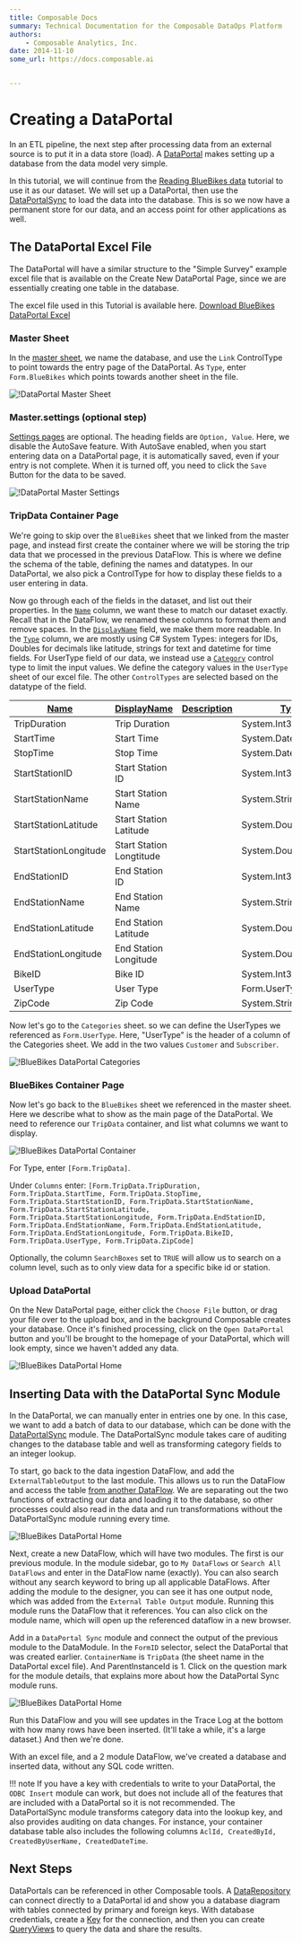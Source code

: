 ```yaml
---
title: Composable Docs
summary: Technical Documentation for the Composable DataOps Platform
authors:
    - Composable Analytics, Inc.
date: 2014-11-10
some_url: https://docs.composable.ai


---
```


# Creating a DataPortal

In an ETL pipeline, the next step after processing data from an external source is to put it in a data store (load). A [DataPortal](../DataPortals/01.Overview.md) makes setting up a database from the data model very simple.

In this tutorial, we will continue from the [Reading BlueBikes data](./ReadingBlueBikes.md) tutorial to use it as our dataset. We will set up a DataPortal, then use the [DataPortalSync](../DataFlows/09.Module-Details/DataPortalSync.md) to load the data into the database. This is so we now have a permanent store for our data, and an access point for other applications as well.

## The DataPortal Excel File

The DataPortal will have a similar structure to the "Simple Survey" example excel file that is available on the Create New DataPortal Page, since we are essentially creating one table in the database.

The excel file used in this Tutorial is available here. <a href="../../Tutorial/img/BlueBikesDataPortal.xlsx" download="BlueBikesDataPortal.xlsx">Download BlueBikes DataPortal Excel</a> 

### Master  Sheet

In the [master sheet](../DataPortals/03.MasterSheet.md), we name the database, and use the `Link` ControlType to point towards the entry page of the DataPortal. As `Type`, enter `Form.BlueBikes` which points towards another sheet in the file.

 ![!DataPortal Master Sheet](img/BBPortalMaster.png)

### Master.settings (optional step)

[Settings pages](../DataPortals/06.SettingSheet.md) are optional. The heading fields are `Option, Value`. Here, we disable the AutoSave feature. With AutoSave enabled, when you start entering data on a DataPortal page, it is automatically saved, even if your entry is not complete. When it is turned off, you need to click the `Save` Button for the data to be saved. 

![!DataPortal Master Settings](img/BBPortalMasterSettings.png)

### TripData Container Page

We're going to skip over the `BlueBikes` sheet that we linked from the master page, and instead first create the container where we will be storing the trip data that we processed in the previous DataFlow. This is where we define the schema of the table, defining the names and datatypes. In our DataPortal, we also pick a ControlType for how to display these fields to a user entering in data.

Now go through each of the fields in the dataset, and list out their properties. In the [`Name`](../DataPortals/06.Setting-Details/Name.md) column, we want these to match our dataset exactly. Recall that in the DataFlow, we renamed these columns to format them and remove spaces. In the [`DisplayName`](../DataPortals/06.Setting-Details/DisplayName.md) field, we make them more readable. In the [`Type`](../DataPortals/06.Setting-Details/Type.md) column, we are mostly using C# System Types: integers for IDs, Doubles for decimals like latitude, strings for text and datetime for time fields. For UserType field of our data, we instead use a [`Category`](../DataPortals/05.Control-Details/Category.md) control type to limit the input values. We define the category values in the `UserType` sheet of our excel file. The other `ControlTypes` are selected based on the datatype of the field.

| [Name](../DataPortals/06.Setting-Details/Name.md) | [DisplayName](../DataPortals/06.Setting-Details/DisplayName.md) | [Description](../DataPortals/06.Setting-Details/Description.md) | [Type](../DataPortals/06.Setting-Details/Type.md) | [ControlType](../DataPortals/06.Setting-Details/ControlType.md) | [Required](../DataPortals/06.Setting-Details/Required.md) |
| ------------------------------------------------- | ------------------------------------------------------------ | ------------------------------------------------------------ | ------------------------------------------------- | ------------------------------------------------------------ | --------------------------------------------------------- |
| TripDuration                                      | Trip Duration                                                |                                                              | System.Int32                                      | [Spin](../DataPortals/05.Control-Details/Spin.md)            |                                                           |
| StartTime                                         | Start Time                                                   |                                                              | System.DateTimeOffset                             | [DateTime](../DataPortals/05.Control-Details/DateTime.md)    |                                                           |
| StopTime                                          | Stop Time                                                    |                                                              | System.DateTimeOffset                             | DateTime                                                     |                                                           |
| StartStationID                                    | Start Station ID                                             |                                                              | System.Int32                                      | Spin                                                         |                                                           |
| StartStationName                                  | Start Station Name                                           |                                                              | System.String                                     | [Text](../DataPortals/05.Control-Details/Text.md)            |                                                           |
| StartStationLatitude                              | Start Station Latitude                                       |                                                              | System.Double                                     | [NumberFormatting](../DataPortals/05.Control-Details/NumberFormatting.md) |                                                           |
| StartStationLongitude                             | Start Station Longtitude                                     |                                                              | System.Double                                     | NumberFormatting                                             |                                                           |
| EndStationID                                      | End Station ID                                               |                                                              | System.Int32                                      | Spin                                                         |                                                           |
| EndStationName                                    | End Station Name                                             |                                                              | System.String                                     | Text                                                         |                                                           |
| EndStationLatitude                                | End Station Latitude                                         |                                                              | System.Double                                     | NumberFormatting                                             |                                                           |
| EndStationLongitude                               | End Station Longitude                                        |                                                              | System.Double                                     | NumberFormatting                                             |                                                           |
| BikeID                                            | Bike ID                                                      |                                                              | System.Int32                                      | Spin                                                         |                                                           |
| UserType                                          | User Type                                                    |                                                              | Form.UserType                                     | [Category](../DataPortals/05.Control-Details/Category.md)    |                                                           |
| ZipCode                                           | Zip Code                                                     |                                                              | System.String                                     | [ZIP](../DataPortals/05.Control-Details/ZIP.md)              |                                                           |

Now let's go to the `Categories` sheet. so we can define the UserTypes we referenced as `Form.UserType`. Here, "UserType" is the header of a column of the Categories sheet. We add in the two values `Customer` and `Subscriber`.

![!BlueBikes DataPortal Categories](img/BBPortalCategories.png)

### BlueBikes Container Page

Now let's go back to the `BlueBikes` sheet we referenced in the master sheet. Here we describe what to show as the main page of the DataPortal. We need to reference our `TripData` container, and list what columns we want to display. 

![!BlueBikes DataPortal Container](img/BBPortalMainContainer.png)

For Type, enter `[Form.TripData]`.

Under `Columns` enter: `[Form.TripData.TripDuration, Form.TripData.StartTime, Form.TripData.StopTime, Form.TripData.StartStationID, Form.TripData.StartStationName, Form.TripData.StartStationLatitude, Form.TripData.StartStationLongitude, Form.TripData.EndStationID, Form.TripData.EndStationName, Form.TripData.EndStationLatitude, Form.TripData.EndStationLongitude, Form.TripData.BikeID, Form.TripData.UserType, Form.TripData.ZipCode]` 

Optionally, the column `SearchBoxes` set to `TRUE` will allow us to search on a column level, such as to only view data for a specific bike id or station.

### Upload DataPortal

On the New DataPortal page, either click the `Choose File` button, or drag your file over to the upload box, and in the background Composable creates your database. Once it's finished processing, click on the `Open DataPortal` button and you'll be brought to the homepage of your DataPortal, which will look empty, since we haven't added any data.

![!BlueBikes DataPortal Home](img/BBPortalEmptyHome.png)

## Inserting Data with the DataPortal Sync Module

In the DataPortal, we can manually enter in entries one by one. In this case, we want to add a batch of data to our database, which can be done with the [DataPortalSync](../DataFlows/09.Module-Details/DataPortalSync.md) module. The DataPortalSync module takes care of auditing changes to the database table and well as transforming category fields to an integer lookup.

To start, go back to the data ingestion DataFlow, and add the `ExternalTableOutput` to the last module. This allows us to run the DataFlow and access the table [from another DataFlow](../DataFlows/06.DataFlow-Reuse.md). We are separating out the two functions of extracting our data and loading it to the database, so other processes could also read in the data and run transformations without the DataPortalSync module running every time.

![!BlueBikes DataPortal Home](img/BBPortalExternalTable.png)

Next, create a new DataFlow, which will have two modules. The first is our previous module. In the module sidebar, go to `My DataFlows` or `Search All DataFlows` and enter in the DataFlow name (exactly). You can also search without any search keyword to bring up all applicable DataFlows. After adding the module to the designer, you can see it has one output node, which was added from the `External Table Output` module. Running this module runs the DataFlow that it references. You can also click on the module name, which will open up the referenced dataflow in a new browser.

Add in a `DataPortal Sync` module and connect the output of the previous module to the DataModule. In the `FormID` selector, select the DataPortal that was created earlier. `ContainerName` is `TripData` (the sheet name in the DataPortal excel file). And ParentInstanceId is 1. Click on the question mark for the module details, that explains more about how the DataPortal Sync module runs.

![!BlueBikes DataPortal Home](img/BBPortalSync.png)

Run this DataFlow and you will see updates in the Trace Log at the bottom with how many rows have been inserted. (It'll take a while, it's a large dataset.) And then we're done.

With an excel file, and a 2 module DataFlow, we've created a database and inserted data, without any SQL code written.

!!! note
    If you have a key with credentials to write to your DataPortal, the `ODBC Insert` module can work, but does not include all of the features that are included with a DataPortal so it is not recommended. The DataPortalSync module transforms category data into the lookup key, and also provides auditing on data changes. For instance, your container database table also includes the following columns `AclId, CreatedById, CreatedByUserName, CreatedDateTime`.

## Next Steps

DataPortals can be referenced in other Composable tools. A [DataRepository](../DataRepository/01.Overview.md) can connect directly to a DataPortal id and show you a database diagram with tables connected by primary and foreign keys. With database credentials, create a [Key](../Keys/01.Overview.md) for the connection, and then you can create [QueryViews](../QueryViews/01.Overview.md) to query the data and share the results.

